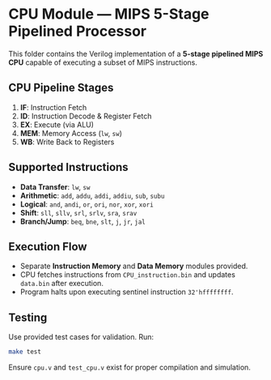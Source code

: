 # CPU Module — MIPS 5-Stage Pipelined Processor

This folder contains the Verilog implementation of a **5-stage pipelined MIPS CPU** capable of executing a subset of MIPS instructions.

## CPU Pipeline Stages

1. **IF**: Instruction Fetch
2. **ID**: Instruction Decode & Register Fetch
3. **EX**: Execute (via ALU)
4. **MEM**: Memory Access (`lw`, `sw`)
5. **WB**: Write Back to Registers

## Supported Instructions

- **Data Transfer**: `lw`, `sw`
- **Arithmetic**: `add`, `addu`, `addi`, `addiu`, `sub`, `subu`
- **Logical**: `and`, `andi`, `or`, `ori`, `nor`, `xor`, `xori`
- **Shift**: `sll`, `sllv`, `srl`, `srlv`, `sra`, `srav`
- **Branch/Jump**: `beq`, `bne`, `slt`, `j`, `jr`, `jal`

## Execution Flow

- Separate **Instruction Memory** and **Data Memory** modules provided.
- CPU fetches instructions from `CPU_instruction.bin` and updates `data.bin` after execution.
- Program halts upon executing sentinel instruction `32'hffffffff`.

## Testing

Use provided test cases for validation. Run:

```bash
make test
```

Ensure `cpu.v` and `test_cpu.v` exist for proper compilation and simulation.
